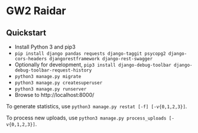 GW2 Raidar
==========

Quickstart
----------

* Install Python 3 and pip3
* `pip install django pandas requests django-taggit psycopg2 django-cors-headers djangorestframework django-rest-swagger`
* Optionally for development, `pip3 install django-debug-toolbar django-debug-toolbar-request-history`
* `python3 manage.py migrate`
* `python3 manage.py createsuperuser`
* `python3 manage.py runserver`
* Browse to http://localhost:8000/

To generate statistics, use `python3 manage.py restat [-f] [-v{0,1,2,3}]`.

To process new uploads, use `python3 manage.py process_uploads [-v{0,1,2,3}]`.

